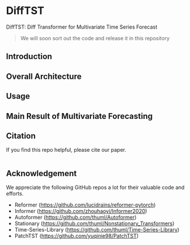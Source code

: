# DiffTST
DiffTST: Diff Transformer for Multivariate Time Series Forecast
> We will soon sort out the code and release it in this repository
## Introduction


## Overall Architecture

## Usage 


## Main Result of Multivariate Forecasting


## Citation

If you find this repo helpful, please cite our paper. 

```

```

## Acknowledgement

We appreciate the following GitHub repos a lot for their valuable code and efforts.
- Reformer (https://github.com/lucidrains/reformer-pytorch)
- Informer (https://github.com/zhouhaoyi/Informer2020)
- Autoformer (https://github.com/thuml/Autoformer)
- Stationary (https://github.com/thuml/Nonstationary_Transformers)
- Time-Series-Library (https://github.com/thuml/Time-Series-Library)
- PatchTST (https://github.com/yuqinie98/PatchTST)
